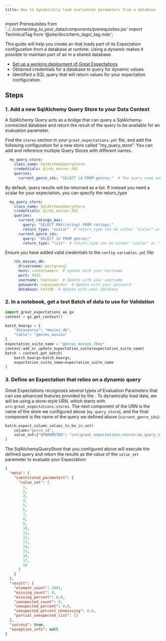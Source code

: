```yaml
---
title: How to dynamically load evaluation parameters from a database
---
```


import Prerequisites from '../../connecting_to_your_data/components/prerequisites.jsx'
import TechnicalTag from '@site/docs/term_tags/_tag.mdx';

This guide will help you create an <TechnicalTag tag="expectation" text="Expectation" /> that loads part of its Expectation configuration from a database at runtime. Using a dynamic <TechnicalTag tag="evaluation_parameter" text="Evaluation Parameter" /> makes it possible to maintain part of an <TechnicalTag tag="expectation_suite" text="Expectation Suite" /> in a shared database.

<Prerequisites>

- [Set up a working deployment of Great Expectations](/docs/guides/setup/setup_overview)
- Obtained credentials for a database to query for dynamic values
- Identified a SQL query that will return values for your expectation configuration.

</Prerequisites>

## Steps

### 1. Add a new SqlAlchemy Query Store to your Data Context

A SqlAlchemy Query <TechnicalTag tag="store" text="Store" /> acts as a bridge that can query a SqlAlchemy-connected database and return the result of the query to be available for an evaluation parameter.

Find the ``stores`` section in your ``great_expectations.yml`` file, and add the following configuration for a new store called "my_query_store". You can add and reference multiple Query Stores with different names.

```yaml
  my_query_store:
    class_name: SqlAlchemyQueryStore
    credentials: ${rds_movies_db}
    queries:
      current_genre_ids: "SELECT id FROM genres;"  # The query name and value can be replaced with your desired query
```

By default, query results will be returned as a list. If instead you need a scalar for your expectation, you can specify the return_type

```yaml
  my_query_store:
    class_name: SqlAlchemyQueryStore
    credentials: ${rds_movies_db}
    queries:
      current_ratings_max:
        query: "SELECT MAX(rating) FROM ratings;"
        return_type: "scalar"  # return_type can be either "scalar" or "list" or omitted
      current_genre_ids:
        query: "SELECT id FROM genres;"
        return_type: "list"  # return_type can be either "scalar" or "list" or omitted
```

Ensure you have added valid credentials to the ``config-variables.yml`` file:

```yaml
    rds_movies_db:
      drivername: postgresql
      host: <<hostname>>  # Update with your hostname
      port: 5432
      username: testuser  # Update with your username
      password: <<password>>  # Update with your password
      database: testdb  # Update with your database
```

### 2. In a notebook, get a test Batch of data to use for Validation

```python
import great_expectations as gx
context = gx.get_context()

batch_kwargs = {
    "datasource": "movies_db",
    "table": "genres_movies"
}
expectation_suite_name = "genres_movies.fkey"
context.add_or_update_expectation_suite(expectation_suite_name)
batch = context.get_batch(
    batch_kwargs=batch_kwargs,
    expectation_suite_name=expectation_suite_name
)
```


### 3. Define an Expectation that relies on a dynamic query

Great Expectations recognizes several types of Evaluation Parameters that can use advanced features provided by the <TechnicalTag tag="data_context" text="Data Context" />. To dynamically load data, we will be using a store-style URN, which starts with `urn:great_expectations:stores`. The next component of the URN is the name of the store we configured above (``my_query_store``), and the final component is the name of the query we defined above (``current_genre_ids``):

```python
batch.expect_column_values_to_be_in_set(
    column="genre_id",
    value_set={"$PARAMETER": "urn:great_expectations:stores:my_query_store:current_genre_ids"}
)
```

The SqlAlchemyQueryStore that you configured above will execute the defined query and return the results as the value of the ``value_set`` parameter to evaluate your Expectation:

```json
{
  "meta": {
    "substituted_parameters": {
      "value_set": [
        1,
        2,
        3,
        4,
        5,
        6,
        7,
        8,
        9,
        10,
        11,
        12,
        13,
        14,
        15,
        16,
        17,
        18
      ]
    }
  },
  "result": {
    "element_count": 2891,
    "missing_count": 0,
    "missing_percent": 0.0,
    "unexpected_count": 0,
    "unexpected_percent": 0.0,
    "unexpected_percent_nonmissing": 0.0,
    "partial_unexpected_list": []
  },
  "success": true,
  "exception_info": null
}
```
